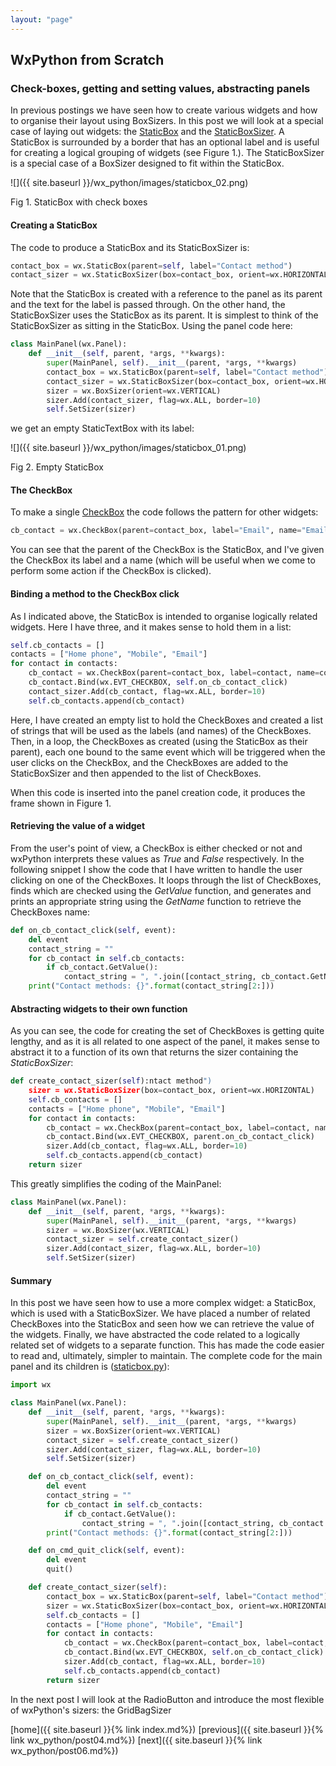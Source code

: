 ```yaml
---
layout: "page"
---
```

## WxPython from Scratch
### Check-boxes, getting and setting values, abstracting panels

In previous postings we have seen how to create various widgets and how
to organise their layout using BoxSizers. In this post we will look at a
special case of laying out widgets: the
[StaticBox](https://wxpython.org/Phoenix/docs/html/wx.StaticBox.html)
and the
[StaticBoxSizer](https://wxpython.org/Phoenix/docs/html/wx.StaticBoxSizer.html).
A StaticBox is surrounded by a border that has an optional label and is
useful for creating a logical grouping of widgets (see Figure 1.). The
StaticBoxSizer is a special case of a BoxSizer designed to fit within
the StaticBox.

![]({{ site.baseurl }}/wx_python/images/staticbox_02.png)

Fig 1. StaticBox with check boxes

#### Creating a StaticBox

The code to produce a StaticBox and its StaticBoxSizer is:

``` python
contact_box = wx.StaticBox(parent=self, label="Contact method")
contact_sizer = wx.StaticBoxSizer(box=contact_box, orient=wx.HORIZONTAL)
```

Note that the StaticBox is created with a reference to the panel as its
parent and the text for the label is passed through. On the other hand,
the StaticBoxSizer uses the StaticBox as its parent. It is simplest to
think of the StaticBoxSizer as sitting in the StaticBox. Using the panel
code here:

``` python
class MainPanel(wx.Panel):
    def __init__(self, parent, *args, **kwargs):
        super(MainPanel, self).__init__(parent, *args, **kwargs)
        contact_box = wx.StaticBox(parent=self, label="Contact method")
        contact_sizer = wx.StaticBoxSizer(box=contact_box, orient=wx.HORIZONTAL)
        sizer = wx.BoxSizer(orient=wx.VERTICAL)
        sizer.Add(contact_sizer, flag=wx.ALL, border=10)
        self.SetSizer(sizer)
```

we get an empty StaticTextBox with its label:

![]({{ site.baseurl }}/wx_python/images/staticbox_01.png)

Fig 2. Empty StaticBox

#### The CheckBox

To make a single
[CheckBox](https://wxpython.org/Phoenix/docs/html/wx.CheckBox.html) the
code follows the pattern for other widgets:

``` python
cb_contact = wx.CheckBox(parent=contact_box, label="Email", name="Email")
```

You can see that the parent of the CheckBox is the StaticBox, and I've
given the CheckBox its label and a name (which will be useful when we
come to perform some action if the CheckBox is clicked).

#### Binding a method to the CheckBox click

As I indicated above, the StaticBox is intended to organise logically
related widgets. Here I have three, and it makes sense to hold them in a
list:

``` python
self.cb_contacts = []
contacts = ["Home phone", "Mobile", "Email"]
for contact in contacts:
    cb_contact = wx.CheckBox(parent=contact_box, label=contact, name=contact)
    cb_contact.Bind(wx.EVT_CHECKBOX, self.on_cb_contact_click)
    contact_sizer.Add(cb_contact, flag=wx.ALL, border=10)
    self.cb_contacts.append(cb_contact)
```

Here, I have created an empty list to hold the CheckBoxes and created a
list of strings that will be used as the labels (and names) of the
CheckBoxes. Then, in a loop, the CheckBoxes as created (using the
StaticBox as their parent), each one bound to the same event which will
be triggered when the user clicks on the CheckBox, and the CheckBoxes
are added to the StaticBoxSizer and then appended to the list of
CheckBoxes.

When this code is inserted into the panel creation code, it produces the
frame shown in Figure 1.

#### Retrieving the value of a widget

From the user's point of view, a CheckBox is either checked or not and
wxPython interprets these values as *True* and *False* respectively. In
the following snippet I show the code that I have written to handle the
user clicking on one of the CheckBoxes. It loops through the list of
CheckBoxes, finds which are checked using the *GetValue* function, and
generates and prints an appropriate string using the *GetName* function
to retrieve the CheckBoxes name:

``` python
def on_cb_contact_click(self, event):
    del event
    contact_string = ""
    for cb_contact in self.cb_contacts:
        if cb_contact.GetValue():
            contact_string = ", ".join([contact_string, cb_contact.GetName()])
    print("Contact methods: {}".format(contact_string[2:]))
```

#### Abstracting widgets to their own function

As you can see, the code for creating the set of CheckBoxes is getting
quite lengthy, and as it is all related to one aspect of the panel, it
makes sense to abstract it to a function of its own that returns the
sizer containing the *StaticBoxSizer*:

``` python
def create_contact_sizer(self):ntact method")
    sizer = wx.StaticBoxSizer(box=contact_box, orient=wx.HORIZONTAL)
    self.cb_contacts = []
    contacts = ["Home phone", "Mobile", "Email"]
    for contact in contacts:
        cb_contact = wx.CheckBox(parent=contact_box, label=contact, name=contact)
        cb_contact.Bind(wx.EVT_CHECKBOX, parent.on_cb_contact_click)
        sizer.Add(cb_contact, flag=wx.ALL, border=10)
        self.cb_contacts.append(cb_contact)
    return sizer
```

This greatly simplifies the coding of the MainPanel:

``` python
class MainPanel(wx.Panel):
    def __init__(self, parent, *args, **kwargs):
        super(MainPanel, self).__init__(parent, *args, **kwargs)
        sizer = wx.BoxSizer(wx.VERTICAL)
        contact_sizer = self.create_contact_sizer()
        sizer.Add(contact_sizer, flag=wx.ALL, border=10)
        self.SetSizer(sizer)
```

#### Summary

In this post we have seen how to use a more complex widget: a StaticBox,
which is used with a StaticBoxSizer. We have placed a number of related
CheckBoxes into the StaticBox and seen how we can retrieve the value of
the widgets. Finally, we have abstracted the code related to a logically
related set of widgets to a separate function. This has made the code
easier to read and, ultimately, simpler to maintain. The complete code
for the main panel and its children is
([staticbox.py](snippets/staticbox.py)):

``` python
import wx

class MainPanel(wx.Panel):
    def __init__(self, parent, *args, **kwargs):
        super(MainPanel, self).__init__(parent, *args, **kwargs)
        sizer = wx.BoxSizer(orient=wx.VERTICAL)
        contact_sizer = self.create_contact_sizer()
        sizer.Add(contact_sizer, flag=wx.ALL, border=10)
        self.SetSizer(sizer)

    def on_cb_contact_click(self, event):
        del event
        contact_string = ""
        for cb_contact in self.cb_contacts:
            if cb_contact.GetValue():
                contact_string = ", ".join([contact_string, cb_contact.GetName()])
        print("Contact methods: {}".format(contact_string[2:]))

    def on_cmd_quit_click(self, event):
        del event
        quit()

    def create_contact_sizer(self):
        contact_box = wx.StaticBox(parent=self, label="Contact method")
        sizer = wx.StaticBoxSizer(box=contact_box, orient=wx.HORIZONTAL)
        self.cb_contacts = []
        contacts = ["Home phone", "Mobile", "Email"]
        for contact in contacts:
            cb_contact = wx.CheckBox(parent=contact_box, label=contact, name=contact)
            cb_contact.Bind(wx.EVT_CHECKBOX, self.on_cb_contact_click)
            sizer.Add(cb_contact, flag=wx.ALL, border=10)
            self.cb_contacts.append(cb_contact)
        return sizer
```

In the next post I will look at the RadioButton and introduce the most
flexible of wxPython's sizers: the GridBagSizer

[home]({{ site.baseurl }}{% link index.md%}) [previous]({{ site.baseurl }}{% link wx_python/post04.md%}) [next]({{ site.baseurl }}{% link wx_python/post06.md%})